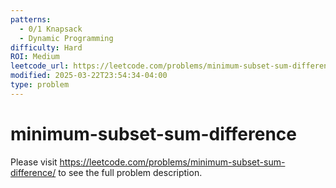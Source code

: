 ```yaml
---
patterns:
  - 0/1 Knapsack
  - Dynamic Programming
difficulty: Hard
ROI: Medium
leetcode_url: https://leetcode.com/problems/minimum-subset-sum-difference/
modified: 2025-03-22T23:54:34-04:00
type: problem
---
```


# minimum-subset-sum-difference

Please visit https://leetcode.com/problems/minimum-subset-sum-difference/ to see the full problem description.
